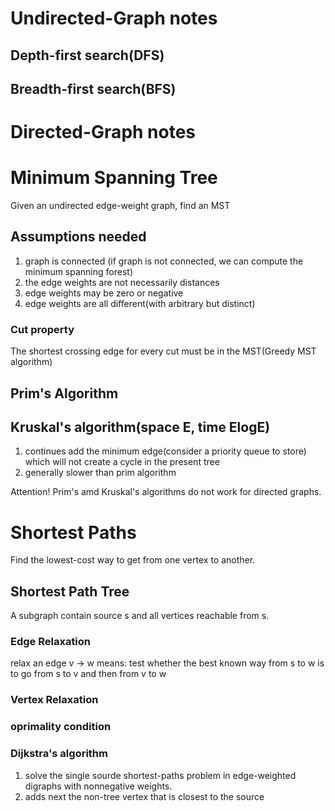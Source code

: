 # Undirected-Graph notes
## Depth-first search(DFS)

## Breadth-first search(BFS)

# Directed-Graph notes

# Minimum Spanning Tree
Given an undirected edge-weight graph, find an MST
## Assumptions needed
1. graph is connected (if graph is not connected, we can compute the minimum spanning forest)
2. the edge weights are not necessarily distances
3. edge weights may be zero or negative
4. edge weights are all different(with arbitrary but distinct)  
### Cut property
The shortest crossing edge for every cut must be in the MST(Greedy MST algorithm)

## Prim's Algorithm

## Kruskal's algorithm(space E, time ElogE)
1. continues add the minimum edge(consider a priority queue to store) which will not create a cycle in the present tree
2. generally slower than prim algorithm  

Attention! Prim's amd Kruskal's algorithms do not work for directed graphs.

# Shortest Paths
Find the lowest-cost way to get from one vertex to another.
## Shortest Path Tree
A subgraph contain source s and all vertices reachable from s.
### Edge Relaxation
relax an edge v -> w means: test whether the best known way from s to w is to go from s to v and then from v to w
### Vertex Relaxation
### oprimality condition
### Dijkstra's algorithm
1. solve the single sourde shortest-paths problem in edge-weighted digraphs with nonnegative weights.
2. adds next the non-tree vertex that is closest to the source